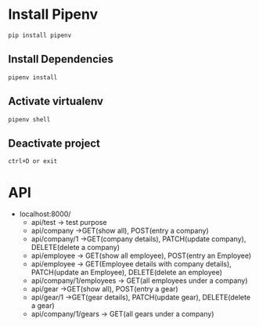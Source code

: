 # Install Pipenv

`pip install pipenv`

## Install Dependencies

`pipenv install`

## Activate virtualenv

`pipenv shell`

## Deactivate project

`ctrl+D or exit`

# API

- localhost:8000/
  - api/test -> test purpose
  - api/company ->GET(show all), POST(entry a company)
  - api/company/1 ->GET(company details), PATCH(update company), DELETE(delete a company)
  - api/employee -> GET(show all employee), POST(entry an Employee)
  - api/employee -> GET(Employee details with company details), PATCH(update an Employee), DELETE(delete an employee)
  - api/company/1/employees -> GET(all employees under a company)
  - api/gear ->GET(show all), POST(entry a gear)
  - api/gear/1 ->GET(gear details), PATCH(update gear), DELETE(delete a gear)
  - api/company/1/gears -> GET(all gears under a company)
